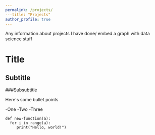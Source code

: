 ```yaml
---
permalink: /projects/
---title: "Projects"
author_profile: true
---
```


Any information about projects I have done/ embed a graph with data science stuff

# Title

## Subtitle

###Subsubtitle

Here's some bullet points

-One
-Two
-Three

```
def new-function(a):
  for i in range(a):
     print("Hello, world!")
```

     
